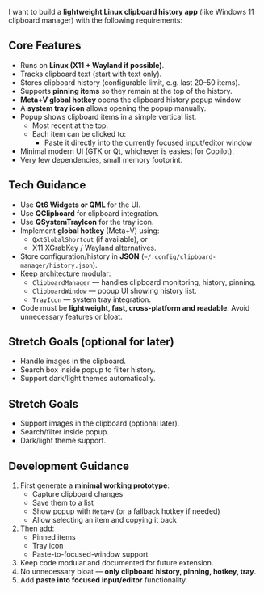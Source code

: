I want to build a **lightweight Linux clipboard history app** (like Windows 11 clipboard manager) with the following requirements:

## Core Features
- Runs on **Linux (X11 + Wayland if possible)**.
- Tracks clipboard text (start with text only).
- Stores clipboard history (configurable limit, e.g. last 20–50 items).
- Supports **pinning items** so they remain at the top of the history.
- **Meta+V global hotkey** opens the clipboard history popup window.
- A **system tray icon** allows opening the popup manually.
- Popup shows clipboard items in a simple vertical list.
  - Most recent at the top.
  - Each item can be clicked to:
    - Paste it directly into the currently focused input/editor window
- Minimal modern UI (GTK or Qt, whichever is easiest for Copilot).
- Very few dependencies, small memory footprint.

## Tech Guidance
- Use **Qt6 Widgets or QML** for the UI.
- Use **QClipboard** for clipboard integration.
- Use **QSystemTrayIcon** for the tray icon.
- Implement **global hotkey** (Meta+V) using:
  - `QxtGlobalShortcut` (if available), or
  - X11 XGrabKey / Wayland alternatives.
- Store configuration/history in **JSON** (`~/.config/clipboard-manager/history.json`).
- Keep architecture modular:
  - `ClipboardManager` — handles clipboard monitoring, history, pinning.
  - `ClipboardWindow` — popup UI showing history list.
  - `TrayIcon` — system tray integration.
- Code must be **lightweight, fast, cross-platform and readable**. Avoid unnecessary features or bloat.

## Stretch Goals (optional for later)
- Handle images in the clipboard.
- Search box inside popup to filter history.
- Support dark/light themes automatically.

## Stretch Goals
- Support images in the clipboard (optional later).
- Search/filter inside popup.
- Dark/light theme support.

## Development Guidance
1. First generate a **minimal working prototype**:
   - Capture clipboard changes
   - Save them to a list
   - Show popup with `Meta+V` (or a fallback hotkey if needed)
   - Allow selecting an item and copying it back
2. Then add:
   - Pinned items
   - Tray icon
   - Paste-to-focused-window support
3. Keep code modular and documented for future extension.
4. No unnecessary bloat — **only clipboard history, pinning, hotkey, tray**.
5. Add **paste into focused input/editor** functionality.
